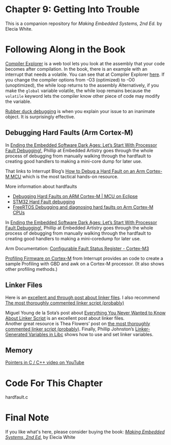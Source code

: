 # Chapter 9: Getting Into Trouble
This is a companion repository for _Making Embedded Systems, 2nd Ed._ by Elecia White. 


# Following Along in the Book
[Compiler Explorer](https://godbolt.org/) is a web tool lets you look at the assembly that your code becomes after compilation. In the book, there is an example with an interrupt that needs a volatile. You can see that at Compiler Explorer [here](https://godbolt.org/z/G49oYYevs). If you change the compiler options from -O3 (optimized) to -O0 (unoptimized), the while loop returns to the assembly Alternatively, if you make the `global` variable volatile, the while loop remains because the `volatile` keyword lets the compiler know other piece of code may modify the variable.

[Rubber duck debugging](https://en.wikipedia.org/wiki/Rubber_duck_debugging) is when you explain your issue to an inanimate object. It is surprisingly effective.


## Debugging Hard Faults (Arm Cortex-M)

In [Ending the Embedded Software Dark Ages: Let’s Start With Processor Fault Debugging!](https://embeddedartistry.com/blog/2021/01/11/hard-fault-debugging/), Phillip at Embedded Artistry goes through the whole process of debugging from manually walking through the hardfault to creating good handlers to making a mini-core dump for later use. 

That links to Interrupt Blog’s [How to Debug a Hard Fault on an Arm Cortex-M MCU](https://interrupt.memfault.com/blog/cortex-m-fault-debug) which is the most tactical hands-on resource.

More information about hardfaults
 * [Debugging Hard Faults on ARM Cortex-M | MCU on Eclipse](https://mcuoneclipse.com/2012/11/24/debugging-hard-faults-on-arm-cortex-m/)
 * [STM32 Hard Fault debugging](https://mcuoneclipse.com/2012/11/24/debugging-hard-faults-on-arm-cortex-m/)
 * [FreeRTOS Debugging and diagnosing hard faults on Arm Cortex-M CPUs](https://www.freertos.org/Debugging-Hard-Faults-On-Cortex-M-Microcontrollers.html)


In [Ending the Embedded Software Dark Ages: Let’s Start With Processor Fault Debugging!](https://embeddedartistry.com/blog/2021/01/11/hard-fault-debugging/), Phillip at Embedded Artistry goes through the whole process of debugging from manually walking through the hardfault to creating good handlers to making a mini-coredump for later use.


Arm Documentation: [Configurable Fault Status Register - Cortex-M3](https://developer.arm.com/documentation/dui0552/a/cortex-m3-peripherals/system-control-block/configurable-fault-status-register) 

[Profiling Firmware on Cortex-M](https://interrupt.memfault.com/blog/profiling-firmware-on-cortex-m) from Interrupt provides an code to create a sample Profiling with GBD and awk on a Cortex-M processor. (It also shows other profiling methods.)

## Linker Files
Here is an [excellent and through post about linker files](https://mcyoung.xyz/2021/06/01/linker-script/). I also recommend [The most thoroughly commented linker script (probably)](
)

Miguel Young de la Sota’s post about [Everything You Never Wanted to Know About Linker Script](https://mcyoung.xyz/2021/06/01/linker-script/) is an excellent post about linker files.  
Another great resource is Thea Flowers’ post on [the most thoroughly commented linker script (probably)](https://blog.thea.codes/the-most-thoroughly-commented-linker-script/). Finally, 
Phillip Johnston’s [Linker-Generated Variables in Libc](https://embeddedartistry.com/lesson/linker-generated-variables-in-libc/) shows how to use and set linker variables.


## Memory

[Pointers in C / C++ video on YouTube](https://www.youtube.com/watch?v=zuegQmMdy8M)



# Code For This Chapter

hardfault.c

# Final Note
If you like what's here, please consider buying the book: [_Making Embedded Systems, 2nd Ed._](https://learning.oreilly.com/library/view/making-embedded-systems/9781098151539/) by Elecia White
